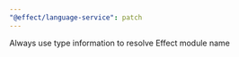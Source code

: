 ```yaml
---
"@effect/language-service": patch
---
```


Always use type information to resolve Effect module name
